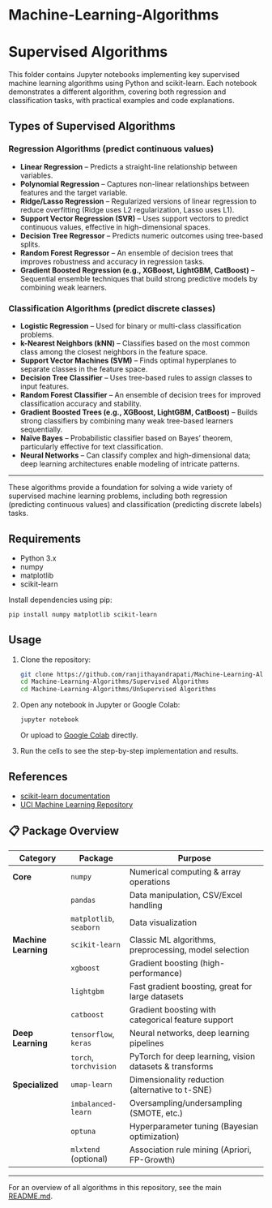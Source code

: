 # Machine-Learning-Algorithms

# Supervised Algorithms

This folder contains Jupyter notebooks implementing key supervised machine learning algorithms using Python and scikit-learn. Each notebook demonstrates a different algorithm, covering both regression and classification tasks, with practical examples and code explanations.

## Types of Supervised Algorithms

### Regression Algorithms (predict continuous values)

- **Linear Regression** – Predicts a straight-line relationship between variables.
- **Polynomial Regression** – Captures non-linear relationships between features and the target variable.
- **Ridge/Lasso Regression** – Regularized versions of linear regression to reduce overfitting (Ridge uses L2 regularization, Lasso uses L1).
- **Support Vector Regression (SVR)** – Uses support vectors to predict continuous values, effective in high-dimensional spaces.
- **Decision Tree Regressor** – Predicts numeric outcomes using tree-based splits.
- **Random Forest Regressor** – An ensemble of decision trees that improves robustness and accuracy in regression tasks.
- **Gradient Boosted Regression (e.g., XGBoost, LightGBM, CatBoost)** – Sequential ensemble techniques that build strong predictive models by combining weak learners.

### Classification Algorithms (predict discrete classes)

- **Logistic Regression** – Used for binary or multi-class classification problems.
- **k-Nearest Neighbors (kNN)** – Classifies based on the most common class among the closest neighbors in the feature space.
- **Support Vector Machines (SVM)** – Finds optimal hyperplanes to separate classes in the feature space.
- **Decision Tree Classifier** – Uses tree-based rules to assign classes to input features.
- **Random Forest Classifier** – An ensemble of decision trees for improved classification accuracy and stability.
- **Gradient Boosted Trees (e.g., XGBoost, LightGBM, CatBoost)** – Builds strong classifiers by combining many weak tree-based learners sequentially.
- **Naïve Bayes** – Probabilistic classifier based on Bayes’ theorem, particularly effective for text classification.
- **Neural Networks** – Can classify complex and high-dimensional data; deep learning architectures enable modeling of intricate patterns.

---

These algorithms provide a foundation for solving a wide variety of supervised machine learning problems, including both regression (predicting continuous values) and classification (predicting discrete labels) tasks.

## Requirements

- Python 3.x
- numpy
- matplotlib
- scikit-learn

Install dependencies using pip:

```bash
pip install numpy matplotlib scikit-learn
```

## Usage

1. Clone the repository:
    ```bash
    git clone https://github.com/ranjithayandrapati/Machine-Learning-Algorithms.git
    cd Machine-Learning-Algorithms/Supervised Algorithms
    cd Machine-Learning-Algorithms/UnSupervised Algorithms
    ```

2. Open any notebook in Jupyter or Google Colab:
    ```bash
    jupyter notebook
    ```
   Or upload to [Google Colab](https://colab.research.google.com/) directly.

3. Run the cells to see the step-by-step implementation and results.

## References

- [scikit-learn documentation](https://scikit-learn.org/stable/documentation.html)
- [UCI Machine Learning Repository](https://archive.ics.uci.edu/ml/index.php)


## 📋 Package Overview

| **Category**      | **Package**            | **Purpose** |
|-------------------|----------------------|-------------|
| **Core**          | `numpy`              | Numerical computing & array operations |
|                   | `pandas`             | Data manipulation, CSV/Excel handling |
|                   | `matplotlib`, `seaborn` | Data visualization |
| **Machine Learning** | `scikit-learn`     | Classic ML algorithms, preprocessing, model selection |
|                   | `xgboost`            | Gradient boosting (high-performance) |
|                   | `lightgbm`           | Fast gradient boosting, great for large datasets |
|                   | `catboost`           | Gradient boosting with categorical feature support |
| **Deep Learning** | `tensorflow`, `keras` | Neural networks, deep learning pipelines |
|                   | `torch`, `torchvision` | PyTorch for deep learning, vision datasets & transforms |
| **Specialized**   | `umap-learn`         | Dimensionality reduction (alternative to t-SNE) |
|                   | `imbalanced-learn`   | Oversampling/undersampling (SMOTE, etc.) |
|                   | `optuna`             | Hyperparameter tuning (Bayesian optimization) |
|                   | `mlxtend` (optional) | Association rule mining (Apriori, FP-Growth) |



---

For an overview of all algorithms in this repository, see the main [README.md](../README.md).

